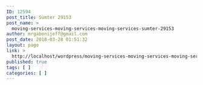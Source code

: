 ```yaml
---
ID: 12594
post_title: Sumter 29153
post_name: >
  moving-services-moving-services-moving-services-sumter-29153
author: mrgabonijeff@gmail.com
post_date: 2018-03-28 01:51:32
layout: page
link: >
  http://localhost/wordpress/moving-services-moving-services-moving-services-sumter-29153/
published: true
tags: [ ]
categories: [ ]
---
```

